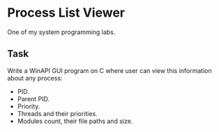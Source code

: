 # Process List Viewer
One of my system programming labs.

## Task
Write a WinAPI GUI program on C where user can view this information about any process:
* PID.
* Parent PID.
* Priority.
* Threads and their priorities.
* Modules count, their file paths and size.
